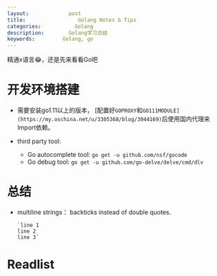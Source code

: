 ```yaml
---
layout:     		post
title:      		   Golang Notes & Tips 
categories: 	      Golang
description:   		Golang学习总结
keywords: 		  Golang, go
---
```


精通x语言😂，还是先来看看Go吧

# 开发环境搭建

- 需要安装go1.11以上的版本， [配置好`GOPROXY`和`GO111MODULE](https://my.oschina.net/u/3305368/blog/3044169)`后使用国内代理来Import依赖。

- third party tool: 
  - Go autocomplete tool: `go get -u github.com/nsf/gocode`
  - Go debug tool: `go get -u github.com/go-delve/delve/cmd/dlv`

# 总结

- multiline strings： backticks instead of double quotes.

  ```golang
  `line 1
  line 2
  line 3`
  ```

# Readlist



